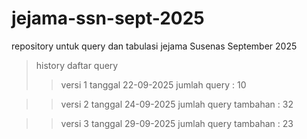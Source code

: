 # jejama-ssn-sept-2025
repository untuk query dan tabulasi jejama Susenas September 2025


> history daftar query
>> versi 1
>> tanggal 22-09-2025
>> jumlah query : 10

>> versi 2
>> tanggal 24-09-2025
>> jumlah query tambahan : 32

>> versi 3
>> tanggal 29-09-2025
>> jumlah query tambahan : 23
